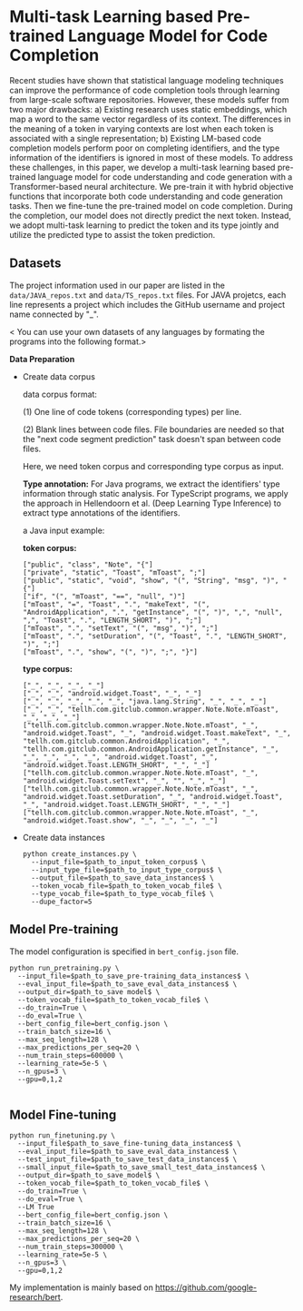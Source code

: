 # Multi-task Learning based Pre-trained Language Model for Code Completion

Recent studies have shown that statistical language modeling techniques can improve the performance of code completion tools through learning from large-scale software repositories. However, these models suffer from two major drawbacks: a) Existing research uses static embeddings, which map a word to the same vector regardless of its context. The differences in the meaning of a token in varying contexts are lost when each token is associated with a single representation; b) Existing LM-based code completion models perform poor on completing identifiers, and the type information of the identifiers is ignored in most of these models. To address these challenges, in this paper, we develop a multi-task learning based pre-trained language model for code understanding and code generation with a Transformer-based neural architecture. We pre-train it with hybrid objective functions that incorporate both code understanding and code generation tasks. Then we fine-tune the pre-trained model on code completion. During the completion, our model does not directly predict the next token. Instead, we adopt multi-task learning to predict the token and its type jointly and utilize the predicted type to assist the token prediction. 

## Datasets
The project information used in our paper are listed in the `data/JAVA_repos.txt` and `data/TS_repos.txt` files. For JAVA projetcs, each line represents a project which includes the GitHub username and project name connected by "_". 

< You can use your own datasets of any languages by formating the programs into the following format.>

**Data Preparation**

+ Create data corpus

    data corpus format:

    (1) One line of code tokens (corresponding types) per line.
    
    (2) Blank lines between code files. File boundaries are needed so that the "next code segment prediction" task doesn't span between code files.

    Here, we need token corpus and corresponding type corpus as input. 

    **Type annotation:**
    For Java programs, we extract the identifiers' type information through static analysis. For TypeScript programs, we apply the approach in Hellendoorn et al. (Deep Learning Type Inference) to extract type annotations of the identifiers. 

    a Java input example: 
       
    **token corpus:**
    
    ```
    ["public", "class", "Note", "{"]
    ["private", "static", "Toast", "mToast", ";"]
    ["public", "static", "void", "show", "(", "String", "msg", ")", "{"]
    ["if", "(", "mToast", "==", "null", ")"]
    ["mToast", "=", "Toast", ".", "makeText", "(", "AndroidApplication", ".", "getInstance", "(", ")", ",", "null", ",", "Toast", ".", "LENGTH_SHORT", ")", ";"]
    ["mToast", ".", "setText", "(", "msg", ")", ";"]
    ["mToast", ".", "setDuration", "(", "Toast", ".", "LENGTH_SHORT", ")", ";"]
    ["mToast", ".", "show", "(", ")", ";", "}"]
    
    ```
    
    **type corpus:**
    
    ```
    ["_", "_", "_", "_"]
    ["_", "_", "android.widget.Toast", "_", "_"]
    ["_", "_", "_", "_", "_", "java.lang.String", "_", "_", "_"]
    ["_", "_", "tellh.com.gitclub.common.wrapper.Note.Note.mToast", "_", "_", "_"]
    ["tellh.com.gitclub.common.wrapper.Note.Note.mToast", "_", "android.widget.Toast", "_", "android.widget.Toast.makeText", "_", "tellh.com.gitclub.common.AndroidApplication", "_", "tellh.com.gitclub.common.AndroidApplication.getInstance", "_", "_", "_", "_", "_", "android.widget.Toast", "_", "android.widget.Toast.LENGTH_SHORT", "_", "_"]
    ["tellh.com.gitclub.common.wrapper.Note.Note.mToast", "_", "android.widget.Toast.setText", "_", "", "_", "_"]
    ["tellh.com.gitclub.common.wrapper.Note.Note.mToast", "_", "android.widget.Toast.setDuration", "_", "android.widget.Toast", "_", "android.widget.Toast.LENGTH_SHORT", "_", "_"]
    ["tellh.com.gitclub.common.wrapper.Note.Note.mToast", "_", "android.widget.Toast.show", "_", "_", "_", "_"]
    ```

+ Create data instances

    ```
    python create_instances.py \
      --input_file=$path_to_input_token_corpus$ \
      --input_type_file=$path_to_input_type_corpus$ \
      --output_file=$path_to_save_data_instances$ \
      --token_vocab_file=$path_to_token_vocab_file$ \
      --type_vocab_file=$path_to_type_vocab_file$ \
      --dupe_factor=5
    ```

## Model Pre-training

The model configuration is specified in `bert_config.json` file.

```
python run_pretraining.py \
  --input_file=$path_to_save_pre-training_data_instances$ \
  --eval_input_file=$path_to_save_eval_data_instances$ \
  --output_dir=$path_to_save model$ \
  --token_vocab_file=$path_to_token_vocab_file$ \
  --do_train=True \
  --do_eval=True \
  --bert_config_file=bert_config.json \
  --train_batch_size=16 \
  --max_seq_length=128 \
  --max_predictions_per_seq=20 \
  --num_train_steps=600000 \
  --learning_rate=5e-5 \
  --n_gpus=3 \
  --gpu=0,1,2
    
```


## Model Fine-tuning
```
python run_finetuning.py \
  --input_file$path_to_save_fine-tuning_data_instances$ \
  --eval_input_file=$path_to_save_eval_data_instances$ \
  --test_input_file=$path_to_save_test_data_instances$ \
  --small_input_file=$path_to_save_small_test_data_instances$ \
  --output_dir=$path_to_save_model$ \
  --token_vocab_file=$path_to_token_vocab_file$ \
  --do_train=True \
  --do_eval=True \
  --LM True
  --bert_config_file=bert_config.json \
  --train_batch_size=16 \
  --max_seq_length=128 \
  --max_predictions_per_seq=20 \
  --num_train_steps=300000 \
  --learning_rate=5e-5 \
  --n_gpus=3 \
  --gpu=0,1,2
```
    
My implementation is mainly based on https://github.com/google-research/bert.